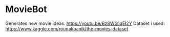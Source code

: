 # MovieBot
Generates new movie ideas.
https://youtu.be/Bz8WG1qEI2Y
Dataset i used:
https://www.kaggle.com/rounakbanik/the-movies-dataset
